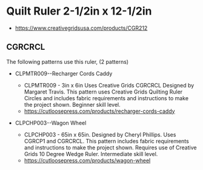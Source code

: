 # Quilt Ruler 2-1/2in x 12-1/2in
* https://www.creativegridsusa.com/products/CGR212

## CGRCRCL

The following patterns use this ruler, (2 patterns)

* CLPMTR009--Recharger Cords Caddy
	* CLPMTR009 - 3in x 6in Uses Creative Grids CGRCRCL Designed by Margaret Travis. This pattern uses Creative Grids Quilting Ruler Circles and includes fabric requirements and instructions to make the project shown. Beginner skill level.
	* https://cutloosepress.com/products/recharger-cords-caddy


* CLPCHP003--Wagon Wheel
	* CLPCHP003 - 65in x 65in. Designed by Cheryl Phillips. Uses CGRCP1 and CGRCRCL. This pattern includes fabric requirements and instructions to make the project shown. Requires use of Creative Grids 10 Degree Wedge Ruler. Intermediate skill level.
	* https://cutloosepress.com/products/wagon-wheel

